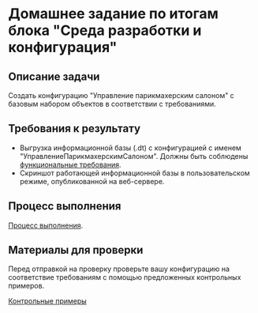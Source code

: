 # Домашнее задание по итогам блока "Среда разработки и конфигурация"
## Описание задачи
Создать конфигурацию "Управление парикмахерским салоном" с базовым набором объектов в соответствии с требованиями.
## Требования к результату
- Выгрузка информационной базы (.dt) с конфигурацией с именем "УправлениеПарикмахерскимСалоном". Должны быть соблюдены [функциональные требования](requirements.md).
- Скриншот работающей информационной базы в пользовательском режиме, опубликованной на веб-сервере.
## Процесс выполнения
[Процесс выполнения](howto.md).
## Материалы для проверки
Перед отправкой на проверку проверьте вашу конфигурацию на соответствие требованиям с помощью предложенных контрольных примеров.

[Контрольные примеры](test-cases.md)

